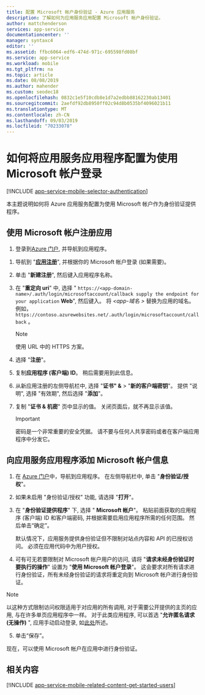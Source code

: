 ```yaml
---
title: 配置 Microsoft 帐户身份验证 - Azure 应用服务
description: 了解如何为应用服务应用配置 Microsoft 帐户身份验证。
author: mattchenderson
services: app-service
documentationcenter: ''
manager: syntaxc4
editor: ''
ms.assetid: ffbc6064-edf6-474d-971c-695598fd08bf
ms.service: app-service
ms.workload: mobile
ms.tgt_pltfrm: na
ms.topic: article
ms.date: 08/08/2019
ms.author: mahender
ms.custom: seodec18
ms.openlocfilehash: 0832c1e5f10cdb8e1d7a2edbb88162230ab13401
ms.sourcegitcommit: 2aefdf92db8950ff02c94d8b0535bf4096021b11
ms.translationtype: MT
ms.contentlocale: zh-CN
ms.lasthandoff: 09/03/2019
ms.locfileid: "70233078"
---
```

# <a name="how-to-configure-your-app-service-application-to-use-microsoft-account-login"></a>如何将应用服务应用程序配置为使用 Microsoft 帐户登录
[!INCLUDE [app-service-mobile-selector-authentication](../../includes/app-service-mobile-selector-authentication.md)]

本主题说明如何将 Azure 应用服务配置为使用 Microsoft 帐户作为身份验证提供程序。 

## <a name="register-microsoft-account"> </a>使用 Microsoft 帐户注册应用
1. 登录到[Azure 门户], 并导航到应用程序。 

<!-- Copy your **URL**, which you will use later to configure your app with Microsoft Account. -->
1. 导航到 "[**应用注册**](https://portal.azure.com/#blade/Microsoft_AAD_RegisteredApps/ApplicationsListBlade)", 并根据你的 Microsoft 帐户登录 (如果需要)。

1. 单击 "**新建注册**", 然后键入应用程序名称。

1. 在 "**重定向 uri**" 中, 选择 " `https://<app-domain-name>/.auth/login/microsoftaccount/callback supply the endpoint for your application` **Web**", 然后键入。 将 *\<app-域名 >* 替换为应用的域名。  例如， `https://contoso.azurewebsites.net/.auth/login/microsoftaccount/callback` 。 

   > [!NOTE]
   > 使用 URL 中的 HTTPS 方案。

1. 选择 "**注册**"。 

1. 复制**应用程序 (客户端) ID**。 稍后需要用到此信息。 
   
7. 从新应用注册的左侧导航栏中, 选择 "**证书" &**  > "**新的客户端密钥**"。 提供 "说明", 选择 "有效期", 然后选择 "**添加**"。

1. 复制 "**证书 & 机密**" 页中显示的值。 关闭页面后，就不再显示该值。

    > [!IMPORTANT]
    > 密码是一个非常重要的安全凭据。 请不要与任何人共享密码或者在客户端应用程序中分发它。

## <a name="secrets"> </a>向应用服务应用程序添加 Microsoft 帐户信息
1. 在 [Azure 门户]中，导航到应用程序。 在左侧导航栏中, 单击 "**身份验证/授权**"。

2. 如果未启用 "身份验证/授权" 功能, 请选择 "**打开**"。

3. 在 "**身份验证提供程序**" 下, 选择 " **Microsoft 帐户**"。 粘贴前面获取的应用程序 (客户端) ID 和客户端密码, 并根据需要启用应用程序所需的任何范围。 然后单击“确定”。

    默认情况下，应用服务提供身份验证但不限制对站点内容和 API 的已授权访问。 必须在应用代码中为用户授权。

4. 可有可无若要限制对 Microsoft 帐户用户的访问, 请将 "**请求未经身份验证时要执行的操作**" 设置为 "**使用 Microsoft 帐户登录**"。 这会要求对所有请求进行身份验证，所有未经身份验证的请求将重定向到 Microsoft 帐户进行身份验证。

> [!NOTE]
> 以这种方式限制访问权限适用于对应用的所有调用, 对于需要公开提供的主页的应用, 与在许多单页应用程序中一样。 对于此类应用程序, 可以首选 "**允许匿名请求 (无操作)** ", 应用手动启动登录, 如[此处](overview-authentication-authorization.md#authentication-flow)所述。

5. 单击“保存”。

现在，可以使用 Microsoft 帐户在应用中进行身份验证。

## <a name="related-content"> </a>相关内容
[!INCLUDE [app-service-mobile-related-content-get-started-users](../../includes/app-service-mobile-related-content-get-started-users.md)]

<!-- URLs. -->

[My Applications]: https://go.microsoft.com/fwlink/p/?LinkId=262039
[Azure 门户]: https://portal.azure.com/
